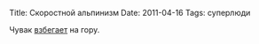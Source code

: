 Title: Скоростной альпинизм
Date: 2011-04-16
Tags: суперлюди

<div class="text">Чувак <a href="http://www.youtube.com/watch?v=G-dPjDYVKUY">взбегает</a> на гору.</div>